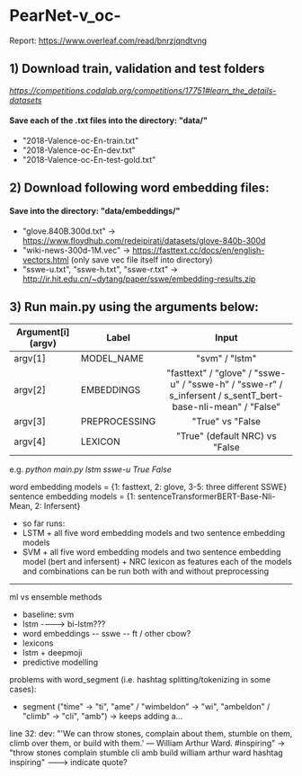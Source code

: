 # PearNet-v_oc-

Report: https://www.overleaf.com/read/bnrzjqndtvng

## 1) Download train, validation and test folders
*https://competitions.codalab.org/competitions/17751#learn_the_details-datasets* 
#### Save each of the .txt files into the directory: "data/"
* "2018-Valence-oc-En-train.txt"    
* "2018-Valence-oc-En-dev.txt"       
* "2018-Valence-oc-En-test-gold.txt"

## 2) Download following word embedding files:
#### Save into the directory: "data/embeddings/"
* "glove.840B.300d.txt" -> https://www.floydhub.com/redeipirati/datasets/glove-840b-300d
* "wiki-news-300d-1M.vec" -> https://fasttext.cc/docs/en/english-vectors.html (only save vec file itself into directory)
* "sswe-u.txt", "sswe-h.txt", "sswe-r.txt" -> http://ir.hit.edu.cn/~dytang/paper/sswe/embedding-results.zip

## 3) Run main.py using the arguments below:

| Argument[i] (argv)       | Label           |Input           | 
| ------------- |------------- |:-------------:| 
| argv[1] | MODEL_NAME           |"svm" / "lstm"                   |  
| argv[2] | EMBEDDINGS           |"fasttext" / "glove" / "sswe-u" / "sswe-h" / "sswe-r" / s_infersent / s_sentT_bert-base-nli-mean" / "False"    |  
| argv[3] | PREPROCESSING           |"True" vs "False| 
| argv[4] | LEXICON           |"True" (default NRC) vs "False| 


e.g. *python main.py lstm sswe-u True False*

word embedding models = {1: fasttext, 2: glove, 3-5: three different SSWE}
sentence embedding models = {1: sentenceTransformerBERT-Base-Nli-Mean, 2: Infersent}
* so far runs:
 * LSTM + all five word embedding models and two sentence embedding models 
 * SVM + all five word embedding models and two sentence embedding model (bert and infersent) + NRC lexicon as features
each of the models and combinations can be run both with and without preprocessing

---

ml vs ensemble methods
- baseline: svm
- lstm ----> bi-lstm???
- word embeddings
-- sswe
-- ft / other cbow?
- lexicons
- lstm + deepmoji
- predictive modelling


problems with word_segment (i.e. hashtag splitting/tokenizing in some cases):
- segment ("time" -> "ti", "ame" / "wimbeldon" -> "wi", "ambeldon" / "climb" -> "cli", "amb") -> keeps adding a...


line 32: dev: "'We can throw stones, complain about them, stumble on them, climb over them, or build with them.' — William Arthur Ward. #inspiring" -> "throw stones complain stumble cli amb build william arthur ward hashtag inspiring"
---> indicate quote?
